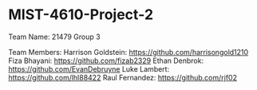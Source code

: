 # MIST-4610-Project-2
Team Name:
21479 Group 3

Team Members:
Harrison Goldstein: https://github.com/harrisongold1210
Fiza Bhayani: https://github.com/fizab2329
Ethan Denbrok: https://github.com/EvanDebruyne
Luke Lambert: https://github.com/lhl88422
Raul Fernandez: https://github.com/rjf02
